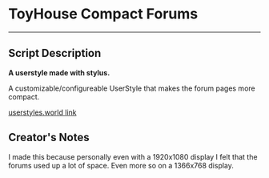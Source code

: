 # ToyHouse Compact Forums
---
## Script Description
**A userstyle made with stylus.**

A customizable/configureable UserStyle that makes the forum pages more compact.

[userstyles.world link](https://userstyles.world/style/7610/toyhouse-compact-forums)

## Creator's Notes
I made this because personally even with a 1920x1080 display I felt that the forums used up a lot of space. Even more so on a 1366x768 display.

<!-- My goal for this script is to have a dial that lets the user choose how much padding and how big stuff can be.-->
